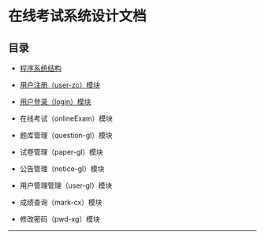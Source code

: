 ﻿# 在线考试系统设计文档

## 目录

* [程序系统结构](#程序系统结构)

* [用户注册（user-zc）模块](#用户注册（user-zc）模块)

* [用户登录（login）模块](#用户登录（login）模块)

* 在线考试（onlineExam）模块

* 题库管理（question-gl）模块

* 试卷管理（paper-gl）模块

* 公告管理（notice-gl）模块

* 用户管理管理（user-gl）模块

* 成绩查询（mark-cx）模块

* 修改密码（pwd-xg）模块

---
